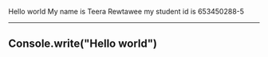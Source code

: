 Hello world
My name is Teera Rewtawee
my student id is 653450288-5

---
Console.write("Hello world")
---
